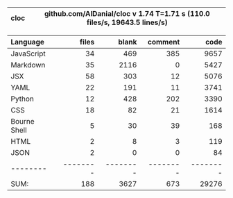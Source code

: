 cloc|github.com/AlDanial/cloc v 1.74  T=1.71 s (110.0 files/s, 19643.5 lines/s)
--- | ---

Language|files|blank|comment|code
:-------|-------:|-------:|-------:|-------:
JavaScript|34|469|385|9657
Markdown|35|2116|0|5427
JSX|58|303|12|5076
YAML|22|191|11|3741
Python|12|428|202|3390
CSS|18|82|21|1614
Bourne Shell|5|30|39|168
HTML|2|8|3|119
JSON|2|0|0|84
--------|--------|--------|--------|--------
SUM:|188|3627|673|29276
